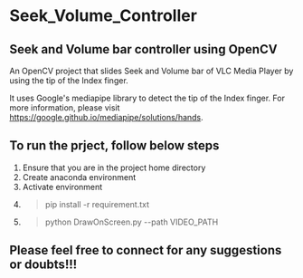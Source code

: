 # Seek_Volume_Controller

## Seek and Volume bar controller using OpenCV

An OpenCV project that slides Seek and Volume bar of VLC Media Player by using the tip of the Index finger.

It uses Google's mediapipe library to detect the tip of the Index finger. For more information, please visit https://google.github.io/mediapipe/solutions/hands.

## To run the prject, follow below steps
1. Ensure that you are in the project home directory
2. Create anaconda environment
3. Activate environment
4. >pip install -r requirement.txt
5. >python DrawOnScreen.py --path VIDEO_PATH

## Please feel free to connect for any suggestions or doubts!!!
